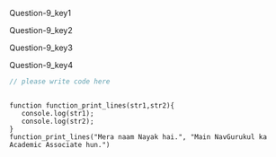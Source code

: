 Question-9_key1


Question-9_key2



Question-9_key3


Question-9_key4



```javascript
// please write code here
```

```solution

function function_print_lines(str1,str2){
   console.log(str1);
   console.log(str2);
}
function_print_lines("Mera naam Nayak hai.", "Main NavGurukul ka Academic Associate hun.")
```